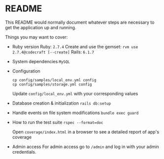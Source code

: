 # README

This README would normally document whatever steps are necessary to get the
application up and running.

Things you may want to cover:

* Ruby version
  Ruby: `2.7.4`
  Create and use the gemset: `rvm use 2.7.4@codecraft [--create]`
  Rails: `6.1.7`

* System dependencies
  `MySQL`

* Configuration
  ```
  cp config/samples/local_env.yml config
  cp config/samples/storage.yml config
  ```
  Update `config/local_env.yml` with your corresponding values

* Database creation & initialization
  `rails db:setup`

* Handle events on file system modifications
  `bundle exec guard`

* How to run the test suite
  `rspec --format=doc`

  Open `coverage/index.html` in a browser to see a detailed report of app's coverage

* Admin access
  For admin access go to `/admin` and log in with your admin credentials.
